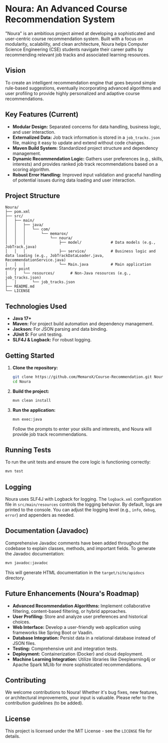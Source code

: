 # Noura: An Advanced Course Recommendation System

"Noura" is an ambitious project aimed at developing a sophisticated and user-centric course recommendation system. Built with a focus on modularity, scalability, and clean architecture, Noura helps Computer Science Engineering (CSE) students navigate their career paths by recommending relevant job tracks and associated learning resources.

## Vision

To create an intelligent recommendation engine that goes beyond simple rule-based suggestions, eventually incorporating advanced algorithms and user profiling to provide highly personalized and adaptive course recommendations.

## Key Features (Current)

- **Modular Design:** Separated concerns for data handling, business logic, and user interaction.
- **Externalized Data:** Job track information is stored in a `job_tracks.json` file, making it easy to update and extend without code changes.
- **Maven Build System:** Standardized project structure and dependency management.
- **Dynamic Recommendation Logic:** Gathers user preferences (e.g., skills, interests) and provides ranked job track recommendations based on a scoring algorithm.
- **Robust Error Handling:** Improved input validation and graceful handling of potential issues during data loading and user interaction.

## Project Structure

```
Noura/
├── pom.xml
├── src/
│   ├── main/
│   │   ├── java/
│   │   │   └── com/
│   │   │       └── memarox/
│   │   │           └── noura/
│   │   │               ├── model/             # Data models (e.g., JobTrack.java)
│   │   │               ├── service/           # Business logic and data loading (e.g., JobTrackDataLoader.java, RecommendationService.java)
│   │   │               └── Main.java          # Main application entry point
│   │   └── resources/       # Non-Java resources (e.g., job_tracks.json)
│   │       └── job_tracks.json
├── README.md
└── LICENSE
```

## Technologies Used

- **Java 17+**
- **Maven:** For project build automation and dependency management.
- **Jackson:** For JSON parsing and data binding.
- **JUnit 5:** For unit testing.
- **SLF4J & Logback:** For robust logging.

## Getting Started

1.  **Clone the repository:**
    ```bash
    git clone https://github.com/MemaroX/Course-Recommendation.git Noura
    cd Noura
    ```

2.  **Build the project:**
    ```bash
    mvn clean install
    ```

3.  **Run the application:**
    ```bash
    mvn exec:java
    ```
    Follow the prompts to enter your skills and interests, and Noura will provide job track recommendations.

## Running Tests

To run the unit tests and ensure the core logic is functioning correctly:

```bash
mvn test
```

## Logging

Noura uses SLF4J with Logback for logging. The `logback.xml` configuration file in `src/main/resources` controls the logging behavior. By default, logs are printed to the console. You can adjust the logging level (e.g., `info`, `debug`, `error`) and appenders as needed.

## Documentation (Javadoc)

Comprehensive Javadoc comments have been added throughout the codebase to explain classes, methods, and important fields. To generate the Javadoc documentation:

```bash
mvn javadoc:javadoc
```

This will generate HTML documentation in the `target/site/apidocs` directory.


## Future Enhancements (Noura's Roadmap)

- **Advanced Recommendation Algorithms:** Implement collaborative filtering, content-based filtering, or hybrid approaches.
- **User Profiling:** Store and analyze user preferences and historical choices.
- **Web Interface:** Develop a user-friendly web application using frameworks like Spring Boot or Vaadin.
- **Database Integration:** Persist data in a relational database instead of JSON files.
- **Testing:** Comprehensive unit and integration tests.
- **Deployment:** Containerization (Docker) and cloud deployment.
- **Machine Learning Integration:** Utilize libraries like Deeplearning4j or Apache Spark MLlib for more sophisticated recommendations.

## Contributing

We welcome contributions to Noura! Whether it's bug fixes, new features, or architectural improvements, your input is valuable. Please refer to the contribution guidelines (to be added).

## License

This project is licensed under the MIT License - see the `LICENSE` file for details.
